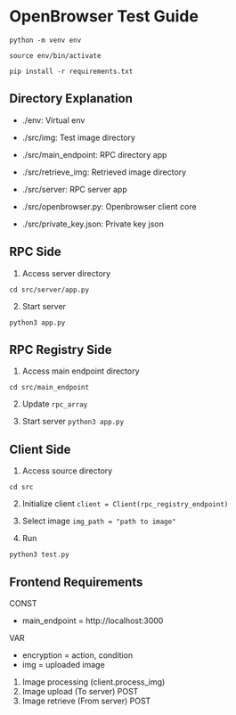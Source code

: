 # OpenBrowser Test Guide

`python -m venv env`

`source env/bin/activate`

`pip install -r requirements.txt`

## Directory Explanation

* ./env: Virtual env

* ./src/img: Test image directory

* ./src/main_endpoint: RPC directory app

* ./src/retrieve_img: Retrieved image directory

* ./src/server: RPC server app

* ./src/openbrowser.py: Openbrowser client core

* ./src/private_key.json: Private key json


## RPC Side
1. Access server directory

`cd src/server/app.py`

2. Start server

`python3 app.py`


## RPC Registry Side
1. Access main endpoint directory

`cd src/main_endpoint`

2. Update `rpc_array`

3. Start server
`python3 app.py`

## Client Side
1. Access source directory

`cd src`

2. Initialize client `client = Client(rpc_registry_endpoint)`

3. Select image `img_path = "path to image"`

4. Run

`python3 test.py`


## Frontend Requirements

CONST
- main_endpoint = http://localhost:3000

VAR
- encryption = action, condition
- img = uploaded image


1. Image processing (client.process_img)
2. Image upload (To server) POST
3. Image retrieve (From server) POST
